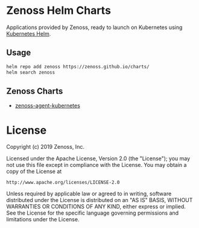 # Zenoss Helm Charts

Applications provided by Zenoss, ready to launch on Kubernetes using
[Kubernetes Helm](https://github.com/helm/helm).

## Usage

```bash
helm repo add zenoss https://zenoss.github.io/charts/
helm search zenoss
```

## Zenoss Charts

- [zenoss-agent-kubernetes](https://github.com/zenoss/charts/tree/master/zenoss-agent-kubernetes)

# License

Copyright (c) 2019 Zenoss, Inc.

Licensed under the Apache License, Version 2.0 (the "License");
you may not use this file except in compliance with the License.
You may obtain a copy of the License at

    http://www.apache.org/licenses/LICENSE-2.0

Unless required by applicable law or agreed to in writing, software
distributed under the License is distributed on an "AS IS" BASIS,
WITHOUT WARRANTIES OR CONDITIONS OF ANY KIND, either express or implied.
See the License for the specific language governing permissions and
limitations under the License.
